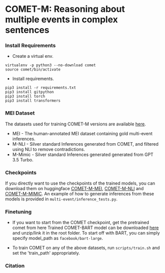 # COMET-M: Reasoning about multiple events in complex sentences
### Install Requirements
- Create a virtual env.
```
virtualenv -p python3 --no-download comet
source comet/bin/activate 
```
- Install requirements.
```
pip3 install -r requirements.txt
pip3 install gitpython
pip3 install torch
pip3 install transformers
```

### MEI Dataset
The datasets used for training COMET-M versions are available [here](https://drive.google.com/drive/folders/1g4dlgXQANI3kPEAaMAA3ttS-NaGrBSr8?usp=share_link).
- MEI - The human-annotated MEI dataset containing gold multi-event inferences.
- M-NLI - Silver standard Inferences generated from COMET, and filtered using NLI to remove contradictions.
- M-Mimic - Silver standard Inferences generated generated from GPT 3.5 Turbo.

### Checkpoints
If you directly want to use the checkpoints of the trained models, you can download them on huggingface [COMET-M-MEI](https://huggingface.co/sahithyaravi/comet-m), [COMET-M-NLI](https://huggingface.co/sahithyaravi/comet-m-nli) and [COMET-M-MIMIC](https://huggingface.co/sahithyaravi/comet-m-mimic). An example of how to generate inferences from these models is provided in `multi-event/inference_tests.py`.

### Finetuning
- If you want to start from the COMET checkpoint, get the pretrained comet from here Trained COMET-BART model can be downloaded [here](https://storage.googleapis.com/ai2-mosaic-public/projects/mosaic-kgs/comet-atomic_2020_BART.zip) and unzip/link it in the root folder. To start off with BART, you can simply specify model_path as `facebook/bart-large`.

- To train COMET on any of the above datasets, run `scripts/train.sh` and set the 'train_path' appropriately.

### Citation



